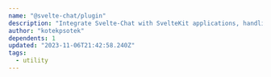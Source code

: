 ```yaml
---
name: "@svelte-chat/plugin"
description: "Integrate Svelte-Chat with SvelteKit applications, handling communication."
author: "kotekpsotek"
dependents: 1
updated: "2023-11-06T21:42:58.240Z"
tags: 
  - utility
---
```

